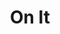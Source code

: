 ---
title: On It
layout: landing
description: 'A card game to encourage open conversation about menstration.'
image: assets/images/pic07.jpg
nav-menu: true
tags: [Card Game]
---